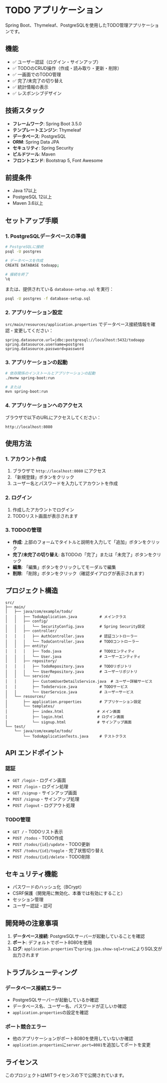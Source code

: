 # TODO アプリケーション

Spring Boot、Thymeleaf、PostgreSQLを使用したTODO管理アプリケーションです。

## 機能

- ✅ ユーザー認証（ログイン・サインアップ）
- ✅ TODOのCRUD操作（作成・読み取り・更新・削除）
- ✅ 一画面でのTODO管理
- ✅ 完了/未完了の切り替え
- ✅ 統計情報の表示
- ✅ レスポンシブデザイン

## 技術スタック

- **フレームワーク**: Spring Boot 3.5.0
- **テンプレートエンジン**: Thymeleaf
- **データベース**: PostgreSQL
- **ORM**: Spring Data JPA
- **セキュリティ**: Spring Security
- **ビルドツール**: Maven
- **フロントエンド**: Bootstrap 5, Font Awesome

## 前提条件

- Java 17以上
- PostgreSQL 12以上
- Maven 3.6以上

## セットアップ手順

### 1. PostgreSQLデータベースの準備

```bash
# PostgreSQLに接続
psql -U postgres

# データベースを作成
CREATE DATABASE todoapp;

# 接続を終了
\q
```

または、提供されている `database-setup.sql` を実行：

```bash
psql -U postgres -f database-setup.sql
```

### 2. アプリケーション設定

`src/main/resources/application.properties` でデータベース接続情報を確認・変更してください：

```properties
spring.datasource.url=jdbc:postgresql://localhost:5432/todoapp
spring.datasource.username=postgres
spring.datasource.password=password
```

### 3. アプリケーションの起動

```bash
# 依存関係のインストールとアプリケーションの起動
./mvnw spring-boot:run

# または
mvn spring-boot:run
```

### 4. アプリケーションへのアクセス

ブラウザで以下のURLにアクセスしてください：

```
http://localhost:8080
```

## 使用方法

### 1. アカウント作成

1. ブラウザで `http://localhost:8080` にアクセス
2. 「新規登録」ボタンをクリック
3. ユーザー名とパスワードを入力してアカウントを作成

### 2. ログイン

1. 作成したアカウントでログイン
2. TODOリスト画面が表示されます

### 3. TODOの管理

- **作成**: 上部のフォームでタイトルと説明を入力して「追加」ボタンをクリック
- **完了/未完了の切り替え**: 各TODOの「完了」または「未完了」ボタンをクリック
- **編集**: 「編集」ボタンをクリックしてモーダルで編集
- **削除**: 「削除」ボタンをクリック（確認ダイアログが表示されます）

## プロジェクト構造

```
src/
├── main/
│   ├── java/com/example/todo/
│   │   ├── TodoApplication.java          # メインクラス
│   │   ├── config/
│   │   │   └── SecurityConfig.java       # Spring Security設定
│   │   ├── controller/
│   │   │   ├── AuthController.java       # 認証コントローラー
│   │   │   └── TodoController.java       # TODOコントローラー
│   │   ├── entity/
│   │   │   ├── Todo.java                 # TODOエンティティ
│   │   │   └── User.java                 # ユーザーエンティティ
│   │   ├── repository/
│   │   │   ├── TodoRepository.java       # TODOリポジトリ
│   │   │   └── UserRepository.java       # ユーザーリポジトリ
│   │   └── service/
│   │       ├── CustomUserDetailsService.java  # ユーザー詳細サービス
│   │       ├── TodoService.java          # TODOサービス
│   │       └── UserService.java          # ユーザーサービス
│   └── resources/
│       ├── application.properties        # アプリケーション設定
│       └── templates/
│           ├── index.html               # メイン画面
│           ├── login.html               # ログイン画面
│           └── signup.html              # サインアップ画面
└── test/
    └── java/com/example/todo/
        └── TodoApplicationTests.java     # テストクラス
```

## API エンドポイント

### 認証
- `GET /login` - ログイン画面
- `POST /login` - ログイン処理
- `GET /signup` - サインアップ画面
- `POST /signup` - サインアップ処理
- `POST /logout` - ログアウト処理

### TODO管理
- `GET /` - TODOリスト表示
- `POST /todos` - TODO作成
- `POST /todos/{id}/update` - TODO更新
- `POST /todos/{id}/toggle` - 完了状態切り替え
- `POST /todos/{id}/delete` - TODO削除

## セキュリティ機能

- パスワードのハッシュ化（BCrypt）
- CSRF保護（開発用に無効化、本番では有効にすること）
- セッション管理
- ユーザー認証・認可

## 開発時の注意事項

1. **データベース接続**: PostgreSQLサーバーが起動していることを確認
2. **ポート**: デフォルトでポート8080を使用
3. **ログ**: `application.properties`で`spring.jpa.show-sql=true`によりSQL文が出力されます

## トラブルシューティング

### データベース接続エラー
- PostgreSQLサーバーが起動しているか確認
- データベース名、ユーザー名、パスワードが正しいか確認
- `application.properties`の設定を確認

### ポート競合エラー
- 他のアプリケーションがポート8080を使用していないか確認
- `application.properties`に`server.port=8081`を追加してポートを変更

## ライセンス

このプロジェクトはMITライセンスの下で公開されています。
